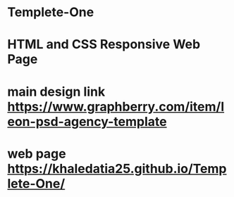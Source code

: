 # Templete-One
# HTML and CSS Responsive Web Page
# main design link https://www.graphberry.com/item/leon-psd-agency-template
# web page https://khaledatia25.github.io/Templete-One/
